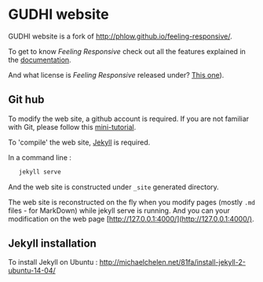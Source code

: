 # GUDHI website

GUDHI website is a fork of <http://phlow.github.io/feeling-responsive/>.

To get to know *Feeling Responsive* check out all the features explained in the [documentation](http://phlow.github.io/feeling-responsive/documentation/).

And what license is *Feeling Responsive* released under? [This one](https://github.com/Phlow/feeling-responsive/blob/gh-pages/LICENSE)).

## Git hub
To modify the web site, a github account is required. If you are not familiar with Git, please follow this [mini-tutorial](http://rogerdudler.github.io/git-guide/).

To 'compile' the web site, [Jekyll](https://jekyllrb.com/docs/installation/) is required.

In a command line :
```bash
   jekyll serve
```

And the web site is constructed under `_site` generated directory.

The web site is reconstructed on the fly when you modify pages (mostly `.md` files - for MarkDown) while jekyll serve is running.
And you can your modification on the web page [http://127.0.0.1:4000/](http://127.0.0.1:4000/).

## Jekyll installation
To install Jekyll on Ubuntu : <http://michaelchelen.net/81fa/install-jekyll-2-ubuntu-14-04/>
